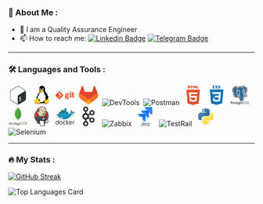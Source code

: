 ### :open_hands: About Me :
- :wave: I am a Quality Assurance Engineer
- :mailbox: How to reach me: [![Linkedin Badge](https://img.shields.io/badge/-LinkedIn-blue?style=flat&logo=Linkedin&logoColor=white)](https://www.linkedin.com/mwlite/in/dmitriy-nikolaev-4aa854238) [![Telegram Badge](https://img.shields.io/badge/-Telegram-blue?style=flat&logo=Telegram&logoColor=white)](https://t.me/vypiem_za_lyubov)  

---

### :hammer_and_wrench: Languages and Tools :
<div>
  <img src="https://github.com/devicons/devicon/blob/master/icons/bash/bash-original.svg" title="Bash" alt="Bash" width="40" height="40"/>&nbsp;
  <img src="https://github.com/devicons/devicon/blob/master/icons/linux/linux-original.svg" title="Linux" alt="Linux" width="40" height="40"/>&nbsp;
  <img src="https://github.com/devicons/devicon/blob/master/icons/git/git-plain-wordmark.svg" title="Git" alt="Git" width="40" height="40"/>&nbsp;
  <img src="https://github.com/devicons/devicon/blob/master/icons/gitlab/gitlab-original.svg" title="GitLab" alt="GitLab" width="40" height="40"/>&nbsp;
  <img src="https://iconape.com/wp-content/files/vu/371696/svg/371696.svg" title="DevTools" alt="DevTools" width="44" height="44"/>&nbsp;
  <img src="https://uxwing.com/wp-content/themes/uxwing/download/brands-and-social-media/postman-icon.png" title="Postman" alt="Postman" width="40" height="40"/>&nbsp;
  <img src="https://github.com/devicons/devicon/blob/master/icons/html5/html5-plain-wordmark.svg" title="HTML" alt="HTML" width="40" height="40"/>&nbsp;
  <img src="https://github.com/devicons/devicon/blob/master/icons/css3/css3-plain-wordmark.svg" title="CSS" alt="CSS" width="40" height="40"/>&nbsp;
  <img src="https://github.com/devicons/devicon/blob/master/icons/postgresql/postgresql-original-wordmark.svg" title="PostgreSQL" alt="PostgreSQL" width="40" height="40"/>&nbsp;
  <img src="https://github.com/devicons/devicon/blob/master/icons/mongodb/mongodb-original-wordmark.svg" title="MongoDB" alt="MongoDB" width="40" height="40"/>&nbsp;
  <img src="https://github.com/devicons/devicon/blob/master/icons/jenkins/jenkins-original.svg" title="Jenkins" alt="Jenkins" width="40" height="40"/>&nbsp;
  <img src="https://github.com/devicons/devicon/blob/master/icons/docker/docker-original-wordmark.svg" title="Docker" alt="Docker" width="40" height="40"/>&nbsp;
  <img src="https://github.com/devicons/devicon/blob/master/icons/apachekafka/apachekafka-original.svg" title="Apache Kafka" alt="Apache Kafka" width="40" height="40"/>&nbsp;
  <img src="https://upload.wikimedia.org/wikipedia/commons/thumb/5/5d/Zabbix_logo_square.svg/2500px-Zabbix_logo_square.svg.png" title="Zabbix" alt="Zabbix" width="40" height="40"/>&nbsp;
  <img src="https://github.com/devicons/devicon/blob/master/icons/jira/jira-original-wordmark.svg" title="Jira" alt="Jira" width="40" height="40"/>&nbsp;
  <img src="https://media.gurock.com/gk-media/logos/TestRail%20Logo%20Square.svg" title="TestRail" alt="TestRail" width="40" height="40"/>&nbsp;
  <img src="https://github.com/devicons/devicon/blob/master/icons/python/python-original.svg" title="Python" alt="Python" width="40" height="40"/>&nbsp;
  <img src="https://avatars0.githubusercontent.com/u/983927?v=3&s=400" title="Selenium" alt="Selenium" width="40" height="40"/>&nbsp;
</div> 

---

### :fire: My Stats :

[![GitHub Streak](https://streak-stats.demolab.com/?user=vypiemzalyubov&theme=graywhite)](https://git.io/streak-stats)

![Top Languages Card](https://github-readme-stats.vercel.app/api/top-langs/?username=vypiemzalyubov&layout=compact&langs_count=8)

<img src="https://komarev.com/ghpvc/?username=vypiemzalyubov&style=flat-square&color=blue" alt=""/>
